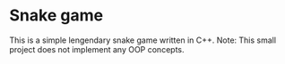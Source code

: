 # Snake game
This is a simple lengendary snake game written in C++. 
Note: This small project does not implement any OOP concepts.
